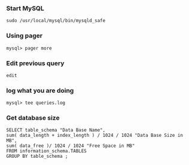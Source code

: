 ### Start MySQL ###

    sudo /usr/local/mysql/bin/mysqld_safe

### Using pager ###

    mysql> pager more

### Edit previous query ###

    edit

### log what you are doing ###

    mysql> tee queries.log

### Get database size ###

    SELECT table_schema "Data Base Name",
    sum( data_length + index_length ) / 1024 / 1024 "Data Base Size in MB",
    sum( data_free )/ 1024 / 1024 "Free Space in MB"
    FROM information_schema.TABLES
    GROUP BY table_schema ;
